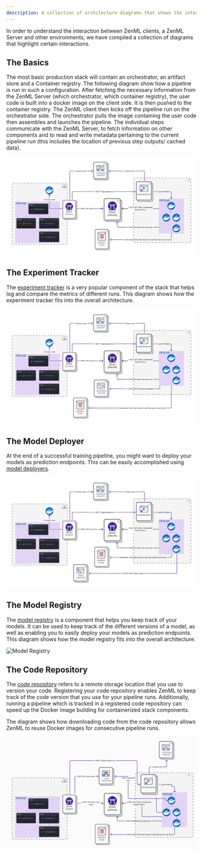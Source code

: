 ```yaml
---
description: A collection of architecture diagrams that shows the interactions of different environments in mature productions settings.
---
```


In order to understand the interaction between ZenML clients, a ZenML Server and
other environments, we have compiled a collection of diagrams that highlight 
certain interactions.

## The Basics
The most basic production stack will contain an orchestrator, an artifact store
and a Container registry. The following diagram show how a pipeline is run in 
such a configuration. After fetching the necessary information from the ZenML 
Server (which orchestrator, which container registry), the user code is built 
into a docker image on the client side. It is then pushed to the container
registry. The ZenML client then kicks off the pipeline run on the orchestrator
side. The orchestrator pulls the image containing the user code then assembles
and launches the pipeline. The individual steps communicate with the ZenML 
Server, to fetch information on other components and to read and write metadata
pertaining to the current pipeline run (this includes the location of previous 
step outputs/ cached data).


![Remote Stack](../../book/assets/diagrams/RemoteServer.png)



## The Experiment Tracker
The [experiment tracker](../component-gallery/experiment-trackers/experiment-trackers.md) 
is a very popular component of the stack that helps log and compare the 
metrics of different runs. This diagram shows how the experiment tracker
fits into the overall architecture.

![Experiment Tracker](../../book/assets/diagrams/Remote_with_exp_tracker.png) 


## The Model Deployer
At the end of a successful training pipeline, you might want to deploy your
models as prediction endpoints. This can be easily accomplished using
[model deployers](../../book/platform-guide/component-gallery/model-deployers/model-deployers.md).

![Model Deployer](../../book/assets/diagrams/Remote_with_deployer.png) 


## The Model Registry
The [model registry](../../book/platform-guide/component-gallery/model-registry/model-registry.md)
is a component that helps you keep track of your models. It can be used to
keep track of the different versions of a model, as well as enabling you to
easily deploy your models as prediction endpoints. This diagram shows how
the model registry fits into the overall architecture.

![Model Registry](../../book/assets/diagrams/Remote_with_model_registry.png)


## The Code Repository
The [code repository](../starter-guide/production-fundamentals/code-repositories.md)
refers to a remote storage location that you use to version your code. Registering
your code repository enables ZenML to keep track of the code version that you use for your
pipeline runs. Additionally, running a pipeline which is tracked in a registered code
repository can speed up the Docker image building for containerized stack components.

The diagram shows how downloading code from the code repository allows ZenML to reuse
Docker images for consecutive pipeline runs.

![Code Repository](../../book/assets/diagrams/Remote_with_code_repository.png)

